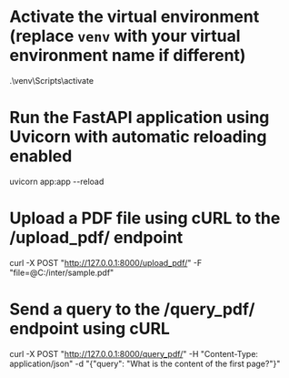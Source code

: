 # Activate the virtual environment (replace `venv` with your virtual environment name if different)
.\venv\Scripts\activate
# Run the FastAPI application using Uvicorn with automatic reloading enabled
uvicorn app:app --reload
# Upload a PDF file using cURL to the /upload_pdf/ endpoint
curl -X POST "http://127.0.0.1:8000/upload_pdf/" -F "file=@C:/inter/sample.pdf"
# Send a query to the /query_pdf/ endpoint using cURL
curl -X POST "http://127.0.0.1:8000/query_pdf/" -H "Content-Type: application/json" -d "{\"query\": \"What is the content of the first page?\"}"
